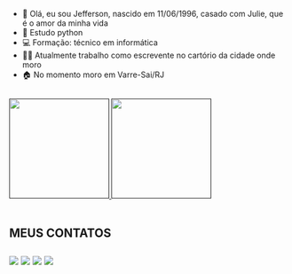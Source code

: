 - 👋 Olá, eu sou Jefferson, nascido em 11/06/1996, casado com Julie, que é o amor da minha vida
- 🌱 Estudo python
- 💻 Formação: técnico em informática
- ✍🏻 Atualmente trabalho como escrevente no cartório da cidade onde moro
- 🏠 No momento moro em Varre-Sai/RJ
##
<div>
  <a href= "">
  <img height="180em" src="https://github-readme-stats.vercel.app/api?username=jeffersonabreu02&show_icons=true&theme=dark"/>
  <img height="180em" src="https://github-readme-stats.vercel.app/api/top-langs/?username=jeffersonabreu02&layout=donut&theme=dark"/>
  </a>
</div>

<div style="display: inline_block"><br>
  
<div>
  <h2>MEUS CONTATOS
  <br>
  <br>
  <a href= "https://wa.me/5528999147917"><img src=https://img.shields.io/badge/WhatsApp-25D366?style=for-the-badge&logo=whatsapp&logoColor=white></a>
  <a href= "https://t.me/+5528999147917"><img src="https://img.shields.io/badge/Telegram-2CA5E0?style=for-the-badge&logo=telegram&logoColor=white"></a>
  <a href= "https://www.linkedin.com/in/jefferson-valim-de-abreu-1b5502182?lipi=urn%3Ali%3Apage%3Ad_flagship3_profile_view_base_contact_details%3BZxWenlr6RAuRRBqgY62Mgg%3D%3D"><img src="https://img.shields.io/badge/LinkedIn-0077B5?style=for-the-badge&logo=linkedin&logoColor=white"></a>
  <a href= "mailto:jeffersonvd33@gmail.com"><img src="https://img.shields.io/badge/Gmail-D14836?style=for-the-badge&logo=gmail&logoColor=white"></a>
</div>
